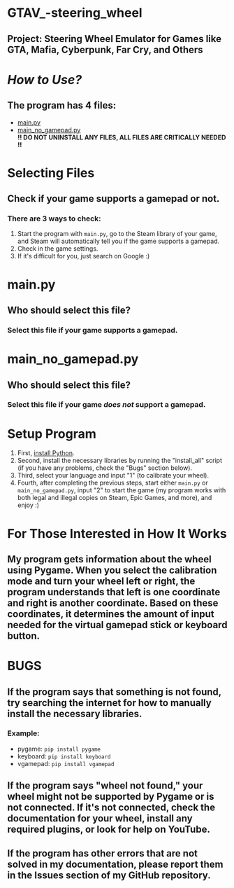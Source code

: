 # GTAV_-steering_wheel
## Project: Steering Wheel Emulator for Games like GTA, Mafia, Cyberpunk, Far Cry, and Others

# *How to Use?*
## The program has 4 files:
- [main.py](https://github.com/Sergeiprogrammer/GTAV_-steering_wheel?tab=readme-ov-file#other-file-criticall-need-and-he-in-all-situation-must-be-installed)
- [main_no_gamepad.py](https://github.com/Sergeiprogrammer/GTAV_-steering_wheel?tab=readme-ov-file#main_no_gamepadpy-1)  
**!! DO NOT UNINSTALL ANY FILES, ALL FILES ARE CRITICALLY NEEDED !!**

# Selecting Files
## Check if your game supports a gamepad or not.
### There are 3 ways to check:
1. Start the program with `main.py`, go to the Steam library of your game, and Steam will automatically tell you if the game supports a gamepad.
2. Check in the game settings.
3. If it's difficult for you, just search on Google :)

# main.py
## Who should select this file?
### Select this file if your game supports a gamepad.

# main_no_gamepad.py
## Who should select this file?
### Select this file if your game *does not* support a gamepad.

# Setup Program
1. First, [install Python](https://youtu.be/nU2Egc3Zx3Q?si=UKn9doIC49yTroGD).
2. Second, install the necessary libraries by running the "install_all" script (if you have any problems, check the "Bugs" section below).
3. Third, select your language and input "1" (to calibrate your wheel).
4. Fourth, after completing the previous steps, start either `main.py` or `main_no_gamepad.py`, input "2" to start the game (my program works with both legal and illegal copies on Steam, Epic Games, and more), and enjoy :)

# For Those Interested in How It Works
## My program gets information about the wheel using Pygame. When you select the calibration mode and turn your wheel left or right, the program understands that left is one coordinate and right is another coordinate. Based on these coordinates, it determines the amount of input needed for the virtual gamepad stick or keyboard button.

# BUGS

## If the program says that something is not found, try searching the internet for how to manually install the necessary libraries.
### Example:
- pygame: `pip install pygame`
- keyboard: `pip install keyboard`
- vgamepad: `pip install vgamepad`

## If the program says "wheel not found," your wheel might not be supported by Pygame or is not connected. If it's not connected, check the documentation for your wheel, install any required plugins, or look for help on YouTube.

## If the program has other errors that are not solved in my documentation, please report them in the Issues section of my GitHub repository.
